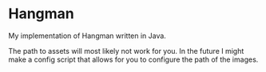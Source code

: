 # Hangman
My implementation of Hangman written in Java.

The path to assets will most likely not work for you. 
In the future I might make a config script that allows for you to configure the path of the images.
